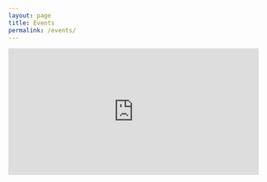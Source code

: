 ```yaml
---
layout: page
title: Events
permalink: /events/
---
```


<div style="width:100%; text-align:left;" >
  <iframe src="http://www.eventbrite.com/tickets-external?eid=14039040147&ref=etckt&v=2" frameborder="0" height="256" width="100%" vspace="0" hspace="0" marginheight="5" marginwidth="5" scrolling="auto" allowtransparency="true"></iframe>
</div>